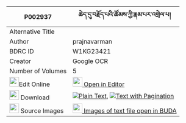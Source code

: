 |P002937|ཆེད་དུ་བརྗོད་པའི་ཚོམས་ཀྱི་རྣམ་པར་འགྲེལ་པ། 
| --- | --- 
|Alternative Title |
|Author| prajnavarman
|BDRC ID | W1KG23421
|Creator | Google OCR
|Number of Volumes| 5
|<img width="25" src="https://img.icons8.com/color/25/000000/edit-property.png">Edit Online| [<img width="25" src="https://avatars.githubusercontent.com/u/45091458?s=200&v=4"> Open in Editor](http://editor.openpecha.org/P002937)
|<img width="25" src="https://img.icons8.com/fluent/48/000000/download-2.png"/>  Download | [![](https://img.icons8.com/color/20/000000/txt.png)Plain Text](https://github.com/Openpecha/P002937/releases/download/v1/che_du_jopa_i_tsom_kyi_nampa_r_plain_P002937.zip), [![](https://img.icons8.com/color/20/000000/txt.png)Text with Pagination](https://github.com/Openpecha/P002937/releases/download/v1/che_du_jopa_i_tsom_kyi_nampa_r_pages_P002937.zip)
|<img width="25" src="https://img.icons8.com/plasticine/100/000000/pictures-folder.png"/>  Source Images | [<img width="25" src="https://library.bdrc.io/icons/BUDA-small.svg"> Images of text file open in BUDA](https://library.bdrc.io/show/bdr:W1KG23421)